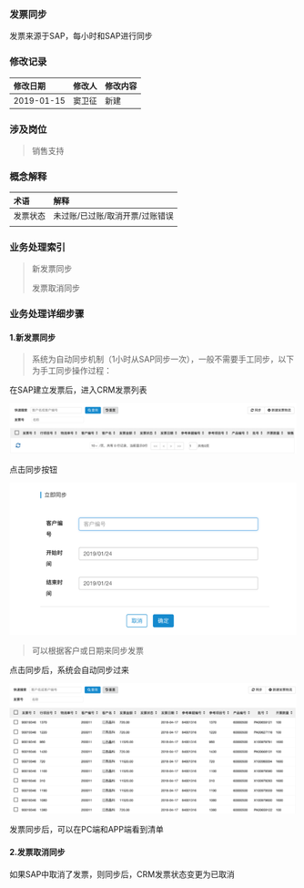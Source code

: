 ### 发票同步

发票来源于SAP，每小时和SAP进行同步

### 修改记录

| 修改日期 | 修改人 | 修改内容 |
| :--- | :--- | :--- |
| 2019-01-15 | 窦卫征 | 新建 |

### 涉及岗位

> 销售支持

### 概念解释

| 术语 | 解释 |
| :--- | :--- |
| 发票状态 | 未过账/已过账/取消开票/过账错误 |
|  |  |

### 业务处理索引

> 新发票同步
>
> 发票取消同步

### 业务处理详细步骤

#### 1.新发票同步

> 系统为自动同步机制（1小时从SAP同步一次），一般不需要手工同步，以下为手工同步操作过程：

在SAP建立发票后，进入CRM发票列表

![](/assets/fplb1245.png)

点击同步按钮

![](/assets/khbhtbfp1253.png)

> 可以根据客户或日期来同步发票

点击同步后，系统会自动同步过来

![](/assets/fplb1255.png)

发票同步后，可以在PC端和APP端看到清单

#### 2.发票取消同步

如果SAP中取消了发票，则同步后，CRM发票状态变更为已取消

